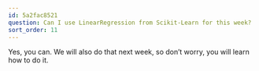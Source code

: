 ```yaml
---
id: 5a2fac8521
question: Can I use LinearRegression from Scikit-Learn for this week?
sort_order: 11
---
```


Yes, you can. We will also do that next week, so don’t worry, you will learn how to do it.